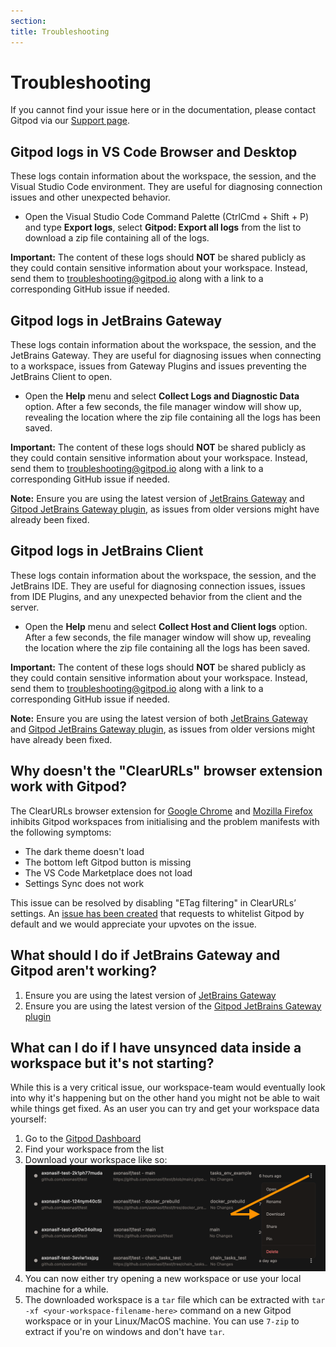 ```yaml
---
section:
title: Troubleshooting
---
```


<script context="module">
  export const prerender = true;
  import Keybind from "$lib/components/keybind.svelte";
</script>

# Troubleshooting

If you cannot find your issue here or in the documentation, please contact Gitpod via our [Support page](/support).

## Gitpod logs in VS Code Browser and Desktop

These logs contain information about the workspace, the session, and the Visual Studio Code environment. They are useful for diagnosing connection issues and other unexpected behavior.

- Open the Visual Studio Code Command Palette (<Keybind>CtrlCmd + Shift + P</Keybind>) and type **Export logs**, select **Gitpod: Export all logs** from the list to download a zip file containing all of the logs.

**Important:** The content of these logs should **NOT** be shared publicly as they could contain sensitive information about your workspace. Instead, send them to troubleshooting@gitpod.io along with a link to a corresponding GitHub issue if needed.

## Gitpod logs in JetBrains Gateway

These logs contain information about the workspace, the session, and the JetBrains Gateway. They are useful for diagnosing issues when connecting to a workspace, issues from Gateway Plugins and issues preventing the JetBrains Client to open.

- Open the **Help** menu and select **Collect Logs and Diagnostic Data** option. After a few seconds, the file manager window will show up, revealing the location where the zip file containing all the logs has been saved.

**Important:** The content of these logs should **NOT** be shared publicly as they could contain sensitive information about your workspace. Instead, send them to troubleshooting@gitpod.io along with a link to a corresponding GitHub issue if needed.

**Note:** Ensure you are using the latest version of [JetBrains Gateway](https://www.jetbrains.com/help/idea/remote-development-a.html#gateway) and [Gitpod JetBrains Gateway plugin](https://plugins.jetbrains.com/plugin/18438-gitpod-gateway), as issues from older versions might have already been fixed.

## Gitpod logs in JetBrains Client

These logs contain information about the workspace, the session, and the JetBrains IDE. They are useful for diagnosing connection issues, issues from IDE Plugins, and any unexpected behavior from the client and the server.

- Open the **Help** menu and select **Collect Host and Client logs** option. After a few seconds, the file manager window will show up, revealing the location where the zip file containing all the logs has been saved.

**Important:** The content of these logs should **NOT** be shared publicly as they could contain sensitive information about your workspace. Instead, send them to troubleshooting@gitpod.io along with a link to a corresponding GitHub issue if needed.

**Note:** Ensure you are using the latest version of both [JetBrains Gateway](https://www.jetbrains.com/help/idea/remote-development-a.html#gateway) and [Gitpod JetBrains Gateway plugin](https://plugins.jetbrains.com/plugin/18438-gitpod-gateway), as issues from older versions might have already been fixed.

## Why doesn't the "ClearURLs" browser extension work with Gitpod?

The ClearURLs browser extension for [Google Chrome](https://chrome.google.com/webstore/detail/clearurls/lckanjgmijmafbedllaakclkaicjfmnk?hl=en) and [Mozilla Firefox](https://addons.mozilla.org/en-US/firefox/addon/clearurls/) inhibits Gitpod workspaces from initialising and the problem manifests with the following symptoms:

- The dark theme doesn't load
- The bottom left Gitpod button is missing
- The VS Code Marketplace does not load
- Settings Sync does not work

This issue can be resolved by disabling "ETag filtering" in ClearURLs’ settings. An [issue has been created](https://gitlab.com/KevinRoebert/ClearUrls/-/issues/977) that requests to whitelist Gitpod by default and we would appreciate your upvotes on the issue.

## What should I do if JetBrains Gateway and Gitpod aren't working?

1. Ensure you are using the latest version of [JetBrains Gateway](https://www.jetbrains.com/help/idea/remote-development-a.html#gateway)
2. Ensure you are using the latest version of the [Gitpod JetBrains Gateway plugin](https://plugins.jetbrains.com/plugin/18438-gitpod-gateway)

## What can I do if I have unsynced data inside a workspace but it's not starting?

While this is a very critical issue, our workspace-team would eventually look into why it's happening but on the other hand you might not be able to wait while things get fixed. As an user you can try and get your workspace data yourself:

1. Go to the [Gitpod Dashboard](https://gitpod.io/workspaces)
2. Find your workspace from the list
3. Download your workspace like so:
   ![Download a workspace](../../../static/images/docs/troubleshooting/download_a_workspace.png)
4. You can now either try opening a new workspace or use your local machine for a while.
5. The downloaded workspace is a `tar` file which can be extracted with `tar -xf <your-workspace-filename-here>` command on a new Gitpod workspace or in your Linux/MacOS machine. You can use `7-zip` to extract if you're on windows and don't have `tar`.
